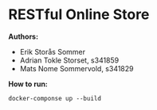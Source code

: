 # RESTful Online Store

**Authors:**
- Erik Storås Sommer
- Adrian Tokle Storset, s341859
- Mats Nome Sommervold, s341829

**How to run:**
```
docker-componse up --build
```
